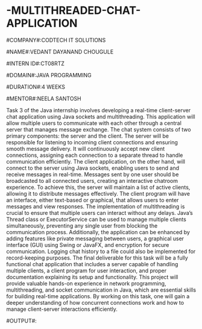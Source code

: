 # -MULTITHREADED-CHAT-APPLICATION

#COMPANY#:CODTECH IT SOLUTIONS

#NAME#:VEDANT DAYANAND CHOUGULE

#INTERN ID#:CT08RTZ

#DOMAIN#:JAVA PROGRAMMING

#DURATION#:4 WEEKS

#MENTOR#:NEELA SANTOSH

Task 3 of the Java internship involves developing a real-time client-server chat application using Java sockets and multithreading. This application will allow multiple users to communicate with each other through a central server that manages message exchange. The chat system consists of two primary components: the server and the client. The server will be responsible for listening to incoming client connections and ensuring smooth message delivery. It will continuously accept new client connections, assigning each connection to a separate thread to handle communication efficiently. The client application, on the other hand, will connect to the server using Java sockets, enabling users to send and receive messages in real-time. Messages sent by one user should be broadcasted to all connected users, creating an interactive chatroom experience.
To achieve this, the server will maintain a list of active clients, allowing it to distribute messages effectively. The client program will have an interface, either text-based or graphical, that allows users to enter messages and view responses. The implementation of multithreading is crucial to ensure that multiple users can interact without any delays. Java’s Thread class or ExecutorService can be used to manage multiple clients simultaneously, preventing any single user from blocking the communication process. Additionally, the application can be enhanced by adding features like private messaging between users, a graphical user interface (GUI) using Swing or JavaFX, and encryption for secure communication. Logging chat history to a file could also be implemented for record-keeping purposes.
The final deliverable for this task will be a fully functional chat application that includes a server capable of handling multiple clients, a client program for user interaction, and proper documentation explaining its setup and functionality. This project will provide valuable hands-on experience in network programming, multithreading, and socket communication in Java, which are essential skills for building real-time applications. By working on this task, one will gain a deeper understanding of how concurrent connections work and how to manage client-server interactions efficiently.

#OUTPUT#:

<!-- Uploading "multiClient.png"... -->
